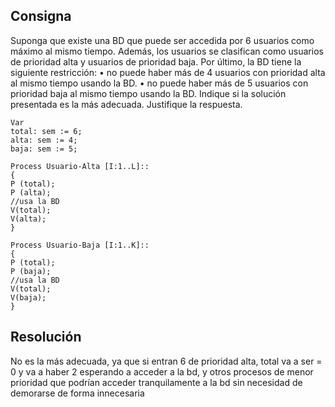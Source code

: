 ## Consigna

Suponga que existe una BD que puede ser accedida por 6 usuarios como máximo al
mismo tiempo. Además, los usuarios se clasifican como usuarios de prioridad alta y
usuarios de prioridad baja. Por último, la BD tiene la siguiente restricción:
• no puede haber más de 4 usuarios con prioridad alta al mismo tiempo usando la BD.
• no puede haber más de 5 usuarios con prioridad baja al mismo tiempo usando la BD.
Indique si la solución presentada es la más adecuada. Justifique la respuesta.

```
Var
total: sem := 6;
alta: sem := 4;
baja: sem := 5;

Process Usuario-Alta [I:1..L]::
{ 
P (total);
P (alta);
//usa la BD
V(total);
V(alta);
}

Process Usuario-Baja [I:1..K]::
{ 
P (total);
P (baja);
//usa la BD
V(total);
V(baja);
}
```

## Resolución

No es la más adecuada, ya que si entran 6 de prioridad alta, total va a ser = 0 y va a haber 2 esperando a acceder a la bd, y otros procesos de menor prioridad que podrían acceder tranquilamente a la bd sin necesidad de demorarse de forma innecesaria
